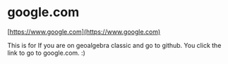 # google.com
[https://www.google.com](https://www.google.com)


This is for If you are on geoalgebra classic and go to github. You click the link to go to google.com. :)
